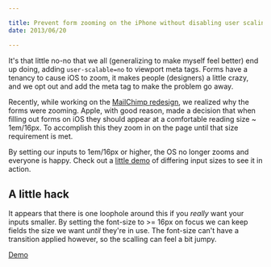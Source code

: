 ```yaml
---

title: Prevent form zooming on the iPhone without disabling user scaling.
date: 2013/06/20

---
```


It's that little no-no that we all (generalizing to make myself feel better) end up doing, adding `user-scalable=no` to viewport meta tags. Forms have a tenancy to cause iOS to zoom, it makes people (designers) a little crazy, and we opt out and add the meta tag to make the problem go away.

Recently, while working on the [MailChimp redesign](http://mailchimp.com), we realized why the forms were zooming. Apple, with good reason, made a decision that when filling out forms on iOS they should appear at a comfortable reading size ~ 1em/16px. To accomplish this they zoom in on the page until that size requirement is met.

By setting our inputs to 1em/16px or higher, the OS no longer zooms and everyone is happy. Check out a [little demo](http://cdpn.io/ulnFr) of differing input sizes to see it in action.

## A little hack

It appears that there is one loophole around this if you *really* want your inputs smaller. By setting the font-size to >= 16px on focus we can keep fields the size we want *until* they're in use. The font-size can't have a transition applied however, so the scalling can feel a bit jumpy.

[Demo](http://cdpn.io/ulnFr)